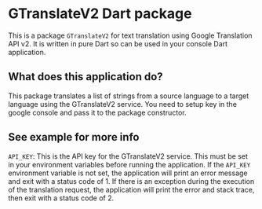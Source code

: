 # GTranslateV2 Dart package

This is a package `GTranslateV2` for text translation using Google Translation API v2. It is written in pure Dart so can be used in your console Dart application.

## What does this application do?

This package translates a list of strings from a source language to a target language using the GTranslateV2 service.
You need to setup key in the google console and pass it to the package constructor. 

## See example for more info

`API_KEY`: This is the API key for the GTranslateV2 service. This must be set in your environment variables before running the application.
If the `API_KEY` environment variable is not set, the application will print an error message and exit with a status code of 1.
If there is an exception during the execution of the translation request, the application will print the error and stack trace, then exit with a status code of 2.
